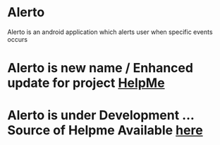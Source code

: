 # Alerto
Alerto is an android application which alerts user when specific events occurs

# Alerto is new name / Enhanced update for project [HelpMe](wwww.github.com/RamDurgaSai/HelpMe)

# Alerto is under Development ... Source of Helpme Available [here](www.github.com/RamDurgaSai/HelpMe)
